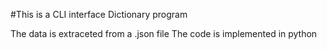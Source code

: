 #This is a CLI interface Dictionary program

The data is extraceted from a .json file
The code is implemented in python